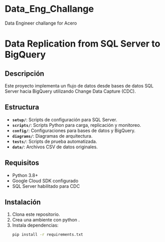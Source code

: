 # Data_Eng_Challange
Data Engineer challange for Acero

# Data Replication from SQL Server to BigQuery

## Descripción
Este proyecto implementa un flujo de datos desde bases de datos SQL Server hacia BigQuery utilizando Change Data Capture (CDC).

## Estructura
- **`setup/`**: Scripts de configuración para SQL Server.
- **`scripts/`**: Scripts Python para carga, replicación y monitoreo.
- **`config/`**: Configuraciones para bases de datos y BigQuery.
- **`diagrams/`**: Diagramas de arquitectura.
- **`tests/`**: Scripts de prueba automatizada.
- **`data/`**: Archivos CSV de datos originales.

## Requisitos
- Python 3.8+
- Google Cloud SDK configurado
- SQL Server habilitado para CDC

## Instalación
1. Clona este repositorio.
2. Crea una ambiente con python .
2. Instala dependencias:
   ```bash
   pip install -r requirements.txt
